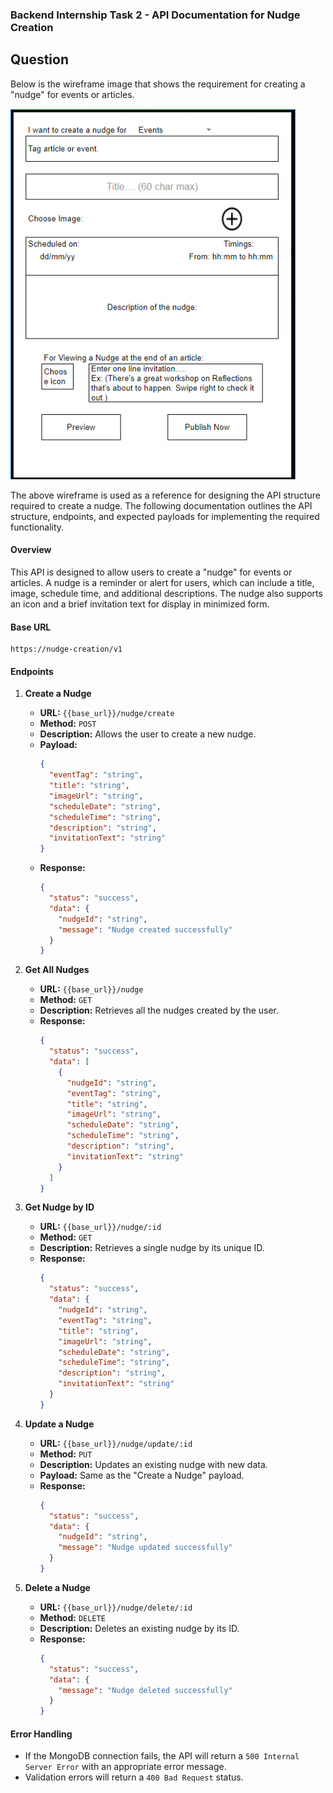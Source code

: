 ### Backend Internship Task 2 - API Documentation for Nudge Creation

## Question

Below is the wireframe image that shows the requirement for creating a "nudge" for events or articles.

![Wireframe](https://github.com/Athinamilagi/internship_task/blob/main/task2/image.png)

The above wireframe is used as a reference for designing the API structure required to create a nudge. The following documentation outlines the API structure, endpoints, and expected payloads for implementing the required functionality.

#### **Overview**

This API is designed to allow users to create a "nudge" for events or articles. A nudge is a reminder or alert for users, which can include a title, image, schedule time, and additional descriptions. The nudge also supports an icon and a brief invitation text for display in minimized form.

#### **Base URL**

```
https://nudge-creation/v1
```

#### **Endpoints**

1. **Create a Nudge**

   - **URL:** `{{base_url}}/nudge/create`
   - **Method:** `POST`
   - **Description:** Allows the user to create a new nudge.
   - **Payload:**
     ```json
     {
       "eventTag": "string",
       "title": "string",
       "imageUrl": "string",
       "scheduleDate": "string",
       "scheduleTime": "string",
       "description": "string",
       "invitationText": "string"
     }
     ```
   - **Response:**
     ```json
     {
       "status": "success",
       "data": {
         "nudgeId": "string",
         "message": "Nudge created successfully"
       }
     }
     ```

2. **Get All Nudges**

   - **URL:** `{{base_url}}/nudge`
   - **Method:** `GET`
   - **Description:** Retrieves all the nudges created by the user.
   - **Response:**
     ```json
     {
       "status": "success",
       "data": [
         {
           "nudgeId": "string",
           "eventTag": "string",
           "title": "string",
           "imageUrl": "string",
           "scheduleDate": "string",
           "scheduleTime": "string",
           "description": "string",
           "invitationText": "string"
         }
       ]
     }
     ```

3. **Get Nudge by ID**

   - **URL:** `{{base_url}}/nudge/:id`
   - **Method:** `GET`
   - **Description:** Retrieves a single nudge by its unique ID.
   - **Response:**
     ```json
     {
       "status": "success",
       "data": {
         "nudgeId": "string",
         "eventTag": "string",
         "title": "string",
         "imageUrl": "string",
         "scheduleDate": "string",
         "scheduleTime": "string",
         "description": "string",
         "invitationText": "string"
       }
     }
     ```

4. **Update a Nudge**

   - **URL:** `{{base_url}}/nudge/update/:id`
   - **Method:** `PUT`
   - **Description:** Updates an existing nudge with new data.
   - **Payload:** Same as the "Create a Nudge" payload.
   - **Response:**
     ```json
     {
       "status": "success",
       "data": {
         "nudgeId": "string",
         "message": "Nudge updated successfully"
       }
     }
     ```

5. **Delete a Nudge**

   - **URL:** `{{base_url}}/nudge/delete/:id`
   - **Method:** `DELETE`
   - **Description:** Deletes an existing nudge by its ID.
   - **Response:**
     ```json
     {
       "status": "success",
       "data": {
         "message": "Nudge deleted successfully"
       }
     }
     ```
#### **Error Handling**

- If the MongoDB connection fails, the API will return a `500 Internal Server Error` with an appropriate error message.
- Validation errors will return a `400 Bad Request` status.
